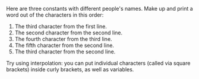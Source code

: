 Here are three constants with different people's names. Make up and print a word out of the characters in this order:

1. The third character from the first line.
2. The second character from the second line.
3. The fourth character from the third line.
4. The fifth character from the second line.
5. The third character from the second line.

Try using interpolation: you can put individual characters (called via square brackets) inside curly brackets, as well as variables.
